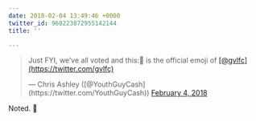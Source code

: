 ```yaml
---
date: 2018-02-04 13:49:46 +0000
twitter_id: 960223872955142144
title: ''

---
```

<blockquote class="twitter-tweet"><p lang="en" dir="ltr">Just FYI, we’ve all voted and this:🔰 is the official emoji of <a href="https://twitter.com/gvlfc?ref_src=twsrc%5Etfw">[@gvlfc](https://twitter.com/gvlfc)</a></p>&mdash; Chris Ashley ([@YouthGuyCash](https://twitter.com/YouthGuyCash)) <a href="https://twitter.com/YouthGuyCash/status/960214646375501824?ref_src=twsrc%5Etfw">February 4, 2018</a></blockquote>
<script async src="https://platform.twitter.com/widgets.js" charset="utf-8"></script>

Noted.  🔰
